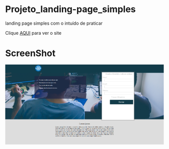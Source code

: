# Projeto_landing-page_simples
landing page simples com o intuído de praticar


Clique <a href= "https://diegononato-landingpage-simples.netlify.com/" target="_blank">AQUI</a> para ver o site

# ScreenShot

![print](https://github.com/nonatodiego/Projeto_landing-page_simples/blob/master/Screenshot_2.png)
